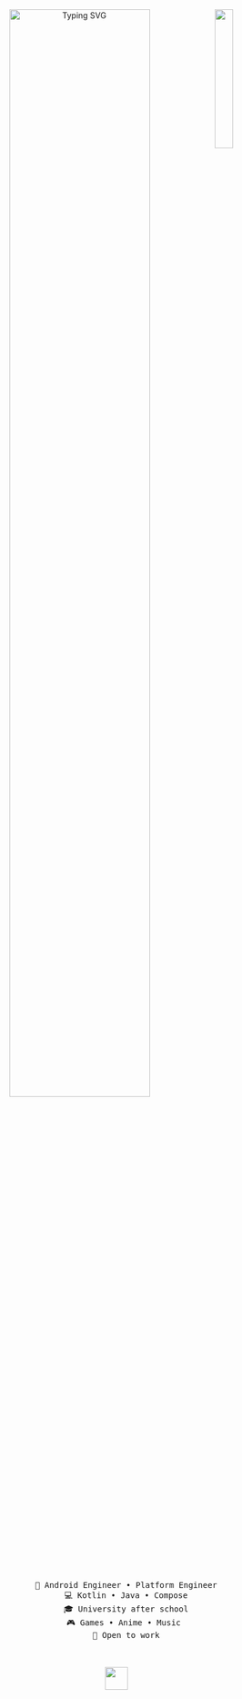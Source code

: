 <div align="center">
<img src="https://github.com/innng/innng/assets/26755058/5e0ce0fb-c544-4f8c-a307-5849165746d0" width="25%" align="right" />
<a href="https://git.io/typing-svg"><img src="https://readme-typing-svg.demolab.com?font=Funnel+Sans&weight=500&size=50&duration=4000&pause=300&center=true&vCenter=true&multiline=true&repeat=false&width=1400&height=140&lines=Hello+Hello;I'm+Danil%2C+Mobile+engineer+by+day%2C+magic+seeker+by+night+%F0%9F%8C%99" alt="Typing SVG" width = "70%"/></a>
<br><br>
<pre>
    💼 Android Engineer • Platform Engineer
    💻 Kotlin • Java • Compose
    🎓 University after school
    🎮 Games • Anime • Music 
    🔔 Open to work
</pre>
<br><br>
<img src="https://raw.githubusercontent.com/innng/innng/master/assets/kyubey.gif" height="40" />
<br><br><br>
</div>
